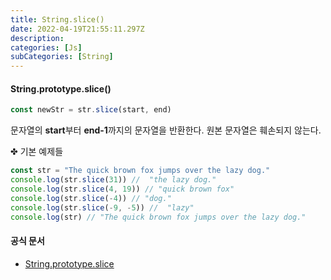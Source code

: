 ```yaml
---
title: String.slice()
date: 2022-04-19T21:55:11.297Z
description:
categories: [Js]
subCategories: [String]
---
```


#### String.prototype.slice()

```jsx
const newStr = str.slice(start, end)
```

문자열의 **start**부터 **end-1**까지의 문자열을 반환한다. 원본 문자열은 훼손되지 않는다.

<div class="tab bottom10">✤ 기본 예제들</div>

```jsx
const str = "The quick brown fox jumps over the lazy dog."
console.log(str.slice(31)) //  "the lazy dog."
console.log(str.slice(4, 19)) // "quick brown fox"
console.log(str.slice(-4)) // "dog."
console.log(str.slice(-9, -5)) //  "lazy"
console.log(str) // "The quick brown fox jumps over the lazy dog."
```

#### 공식 문서

- <a href="https://developer.mozilla.org/ko/docs/Web/JavaScript/Reference/Global_Objects/String/slice" target="_blank" >String.prototype.slice</a>
